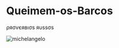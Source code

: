 # Queimem-os-Barcos
ρяσѵєявıσs яυssσs 

![michelangelo](https://github.com/user-attachments/assets/60a657a3-ab95-4a0f-8356-0b131b290730)


<!DOCTYPE html>
<html lang="pt-BR">
<head>
    <meta charset="UTF-8">
    <meta name="viewport" content="width=device-width, initial-scale=1.0">
    <title> Preságio -Deixe sua Moeda!- <>
    <link rel="stylesheet" href="style.css">
</head>
<body>
    <!-- Cabeçalho -->
    <header>
        <h1>Como enxergamos o mundo?</h1>
        <nav>
            <ul>
                <li><a href="#russia">Rússia</a></li>
                <li><a href="#projetos">Projetos</a></li>
                <li><a href="#contato">Contato</a></li>
            </ul>
        </nav>
    </header>

    <!-- Seção Sobre -->
    <section id="sobre">
        <h2>Rússia</h2>
        <p>
        ![romanelli_chronos_and_his_child](https://github.com/user-attachments/assets/29579169-cd7d-4e21-8043-c417ce999f45)

            Sabemos que existem centenas formas de interpretar algo, isso significa que, em último caso, nossas conclusões sempre estiveram erradas.
        </p>
    </section>

    <!-- Seção Projetos -->
    <section id="projetos">
        <h2>Meus Projetos</h2>
        <div class="projeto">
            <h3>🔹 Projeto 1</h3>
            <p>“Без труда не вытащишь и рыбку из пруда”

(Bez truda ne vytashchish i rybku iz pruda – “Sem esforço, nem um peixinho você tira do lago”)

Conta-se que um camponês preguiçoso sentava todos os dias na beira do lago, reclamando da fome, mas sem lançar a rede. Os vizinhos riam:
— Você espera que os peixes pulem sozinhos na panela?
Daí veio o provérbio: só quem trabalha colhe resultados.</p>
        </div>
        <div class="projeto">
            <h3>🔹 Projeto 2</h3>
            
            <p>“Лучше один раз увидеть, чем сто раз услышать”

(Luchshe odin raz uvidet’, chem sto raz uslyshat’ – “Melhor ver uma vez do que ouvir cem vezes”)

Um comandante russo contava instruções longas aos soldados sobre um novo canhão. Mas nenhum entendia direito. Então ele disparou uma única vez. Todos compreenderam de imediato. Desde então, a frase lembra que experiência direta vale mais do que relatos repetidos.</p>
        </div>
    </section>
    
    ![images](https://github.com/user-attachments/assets/64a0bdd7-37a7-4d2a-bbc1-08c7c346ef16)


    <!-- Seção Contato -->
    <section id="contato">
        <h2>Entre em Contato</h2>
        <p>Email: <a href="00001118865030sp@al.educacao.sp.gov.br</a></p>
    </section>

    <!-- Rodapé -->
    <footer>
        <p>© 2025 - Feito por Aether</p>
    </footer>
</body>
</html>

